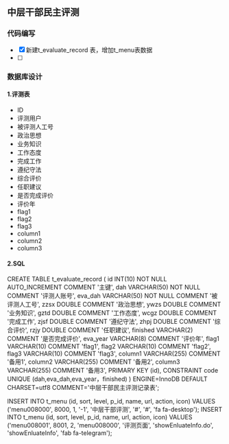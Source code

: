 ## 中层干部民主评测

### 代码编写

- [x] 新建t_evaluate_record 表，增加t_menu表数据
- [ ] 


### 数据库设计
#### 1.评测表
+ ID
+ 评测用户
+ 被评测人工号 
+ 政治思想
+ 业务知识
+ 工作态度
+ 完成工作
+ 遵纪守法
+ 综合评价
+ 任职建议
+ 是否完成评价
+ 评价年
+ flag1
+ flag2
+ flag3
+ column1
+ column2
+ column3

#### 2.SQL
CREATE TABLE
    t_evaluate_record
    (
        id INT(10) NOT NULL AUTO_INCREMENT COMMENT '主键',
        dah VARCHAR(50) NOT NULL COMMENT '评测人账号',
        eva_dah VARCHAR(50) NOT NULL COMMENT '被评测人工号',
        zzsx DOUBLE COMMENT '政治思想',
        ywzs DOUBLE COMMENT '业务知识',
        gztd DOUBLE COMMENT '工作态度',
        wcgz DOUBLE COMMENT '完成工作',
        zjsf DOUBLE COMMENT '遵纪守法',
        zhpj DOUBLE COMMENT '综合评价',
        rzjy DOUBLE COMMENT '任职建议',
        finished VARCHAR(2) COMMENT '是否完成评价',
        eva_year VARCHAR(8) COMMENT '评价年',
        flag1 VARCHAR(10)  COMMENT 'flag1',
        flag2 VARCHAR(10)  COMMENT 'flag2',
        flag3 VARCHAR(10)  COMMENT 'flag3',
        column1 VARCHAR(255)  COMMENT '备用1',
        column2 VARCHAR(255)  COMMENT '备用2',
        column3 VARCHAR(255)  COMMENT '备用3',
        PRIMARY KEY (id),
        CONSTRAINT code UNIQUE (dah,eva_dah,eva_year，finished)
    )
    ENGINE=InnoDB DEFAULT CHARSET=utf8 COMMENT='中层干部民主评测记录表';
    
INSERT INTO t_menu (id, sort, level, p_id, name, url, action, icon) VALUES ('menu008000', 8000, 1, '-1', '中层干部评测', '#', '#', 'fa fa-desktop');
INSERT INTO t_menu (id, sort, level, p_id, name, url, action, icon) VALUES ('menu008001', 8001, 2, 'menu008000', '评测页面', 'showEnluateInfo.do', 'showEnluateInfo', 'fab fa-telegram');
